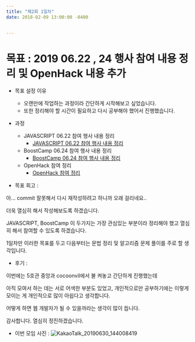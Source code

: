 ```yaml
---
title: "제2회 1일차"
date: 2018-02-09 13:00:00 -0400


---
```


# 목표 : 2019 06.22 , 24 행사 참여 내용 정리 및 OpenHack 내용 추가 

- 목표 설정 이유 
  - 오랜만에 작업하는 과정이라 간단하게 시작해보고 싶었습니다.
  - 또한 정리해야 할 시간이 필요하고 다시 공부해야 했어서 진행했습니다.

- 과정 
  - JAVASCRIPT 06.22 참여 행사 내용 정리 
    - [JAVASCRIPT 06.22 참여 행사 내용 정리](https://github.com/IMHOJEONG/ToysProject/blob/master/Conferences/2019_JAVASCRIPT_IS_EVERYTHING/JAVASCRIPT%20IS%20EVERYTHING.md)
  - BoostCamp 06.24 참여 행사 내용 정리 
    - [BoostCamp 06.24 참여 행사 내용 정리](https://github.com/IMHOJEONG/ToysProject/blob/master/Conferences/2019_BoostCamp/boostcamp.md)
  - OpenHack 참여 정리
    - [OpenHack 참여 정리](https://github.com/IMHOJEONG/IMHOJEONG-TIL/blob/master/_posts/TodayCode/19-06-30-190630_TodayCode.md)

- 목표 회고 : 

아... commit 잘못해서 다시 재작성하려고 하니까 오래 걸리네요..

더욱 열심히 해서 작성해보도록 하겠습니다. 

JAVASCRIPT, BoostCamp 이 두가지는 가장 관심있는 부분이라 정리해야 했고 열심히 해서 참여할 수 있도록 하겠습니다. 

1일차만 이러한 목표를 두고 다음부터는 문법 정리 및 알고리즘 문제 풀이를 주로 할 생각입니다.

- 후기 : 

이번에는 5호관 중앙과 cocoonvil에서 불 켜놓고 간단하게 진행했는데 

아직 모여서 하는 데는 서로 어색한 부분도 있었고, 개인적으로만 공부하기에는 이렇게 모이는 게 개인적으로 많이 아쉽다고 생각합니다. 

어떻게 하면 웹 개발자가 될 수 있을까라는 생각이 많이 듭니다.

감사합니다. 열심히 정진하겠습니다. 



- 이번 모임 사진 :
  ![KakaoTalk_20190630_144008419](https://user-images.githubusercontent.com/11308147/60399197-e5412a00-9b9b-11e9-8477-af1ac4c54ab3.jpg)

[jekyll-docs]: https://jekyllrb.com/docs/home
[jekyll-gh]: https://github.com/jekyll/jekyll
[jekyll-talk]: https://talk.jekyllrb.com/

